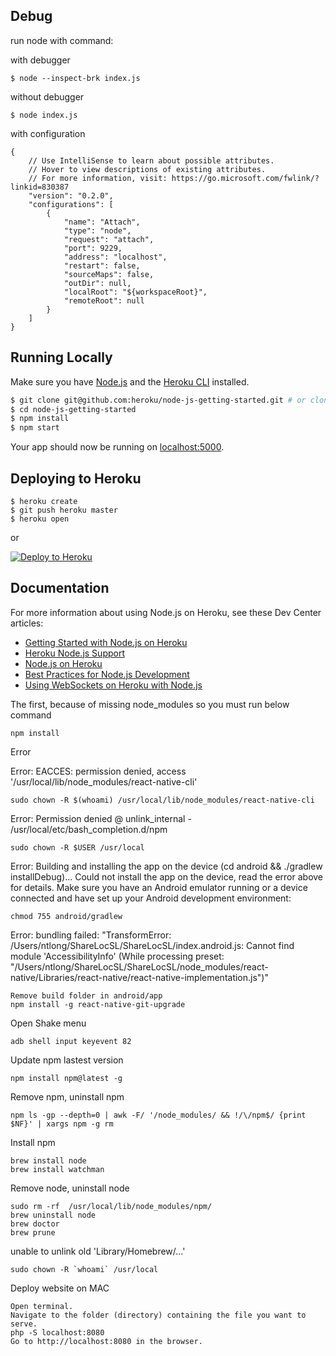 ## Debug

run node with command:


with debugger
```
$ node --inspect-brk index.js
``` 
without debugger
```
$ node index.js
``` 



with configuration
```
{
    // Use IntelliSense to learn about possible attributes.
    // Hover to view descriptions of existing attributes.
    // For more information, visit: https://go.microsoft.com/fwlink/?linkid=830387
    "version": "0.2.0",
    "configurations": [
        {
            "name": "Attach",
            "type": "node",
            "request": "attach",
            "port": 9229,
            "address": "localhost",
            "restart": false,
            "sourceMaps": false,
            "outDir": null,
            "localRoot": "${workspaceRoot}",
            "remoteRoot": null
        }
    ]
}
```


## Running Locally

Make sure you have [Node.js](http://nodejs.org/) and the [Heroku CLI](https://cli.heroku.com/) installed.

```sh
$ git clone git@github.com:heroku/node-js-getting-started.git # or clone your own fork
$ cd node-js-getting-started
$ npm install
$ npm start
```

Your app should now be running on [localhost:5000](http://localhost:5000/).

## Deploying to Heroku

```
$ heroku create
$ git push heroku master
$ heroku open
```
or

[![Deploy to Heroku](https://www.herokucdn.com/deploy/button.png)](https://heroku.com/deploy)

## Documentation

For more information about using Node.js on Heroku, see these Dev Center articles:

- [Getting Started with Node.js on Heroku](https://devcenter.heroku.com/articles/getting-started-with-nodejs)
- [Heroku Node.js Support](https://devcenter.heroku.com/articles/nodejs-support)
- [Node.js on Heroku](https://devcenter.heroku.com/categories/nodejs)
- [Best Practices for Node.js Development](https://devcenter.heroku.com/articles/node-best-practices)
- [Using WebSockets on Heroku with Node.js](https://devcenter.heroku.com/articles/node-websockets)


The first, because of missing node_modules so you must run below command 
```
npm install
```




Error 

Error: EACCES: permission denied, access '/usr/local/lib/node_modules/react-native-cli'
```
sudo chown -R $(whoami) /usr/local/lib/node_modules/react-native-cli
```

Error: Permission denied @ unlink_internal - /usr/local/etc/bash_completion.d/npm
```
sudo chown -R $USER /usr/local
```


Error: Building and installing the app on the device (cd android && ./gradlew installDebug)...
Could not install the app on the device, read the error above for details.
Make sure you have an Android emulator running or a device connected and have
set up your Android development environment:

```
chmod 755 android/gradlew
```

Error: bundling failed: "TransformError: /Users/ntlong/ShareLocSL/ShareLocSL/index.android.js: Cannot find module 'AccessibilityInfo' (While processing preset: \"/Users/ntlong/ShareLocSL/ShareLocSL/node_modules/react-native/Libraries/react-native/react-native-implementation.js\")"

```
Remove build folder in android/app
npm install -g react-native-git-upgrade
```






Open Shake menu
```
adb shell input keyevent 82
```

Update npm lastest version 
```
npm install npm@latest -g
```

Remove npm, uninstall npm
```
npm ls -gp --depth=0 | awk -F/ '/node_modules/ && !/\/npm$/ {print $NF}' | xargs npm -g rm
```

Install npm
```
brew install node
brew install watchman
```


Remove node, uninstall node
```
sudo rm -rf  /usr/local/lib/node_modules/npm/
brew uninstall node
brew doctor
brew prune
```

unable to unlink old 'Library/Homebrew/...'
```
sudo chown -R `whoami` /usr/local
```

Deploy website on MAC
```
Open terminal.
Navigate to the folder (directory) containing the file you want to serve.
php -S localhost:8080
Go to http://localhost:8080 in the browser.
```


